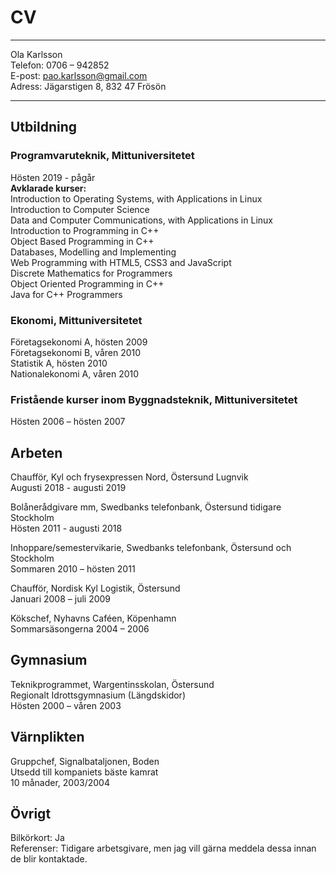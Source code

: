 # CV

---

Ola Karlsson  
Telefon: 0706 – 942852  
E-post: pao.karlsson@gmail.com  
Adress: Jägarstigen 8, 832 47 Frösön  

---

## Utbildning

### Programvaruteknik,  Mittuniversitetet

Hösten 2019 - pågår  
<strong>Avklarade kurser:</strong>  
Introduction to Operating Systems, with Applications in Linux  
Introduction to Computer Science  
Data and Computer Communications, with Applications in Linux  
Introduction to Programming in C++  
Object Based Programming in C++  
Databases, Modelling and Implementing  
Web Programming with HTML5, CSS3 and JavaScript  
Discrete Mathematics for Programmers  
Object Oriented Programming in C++  
Java for C++ Programmers  

### Ekonomi, Mittuniversitetet 

Företagsekonomi A, hösten 2009  
Företagsekonomi B, våren 2010  
Statistik A, hösten 2010  
Nationalekonomi A, våren 2010  

### Fristående kurser inom Byggnadsteknik, Mittuniversitetet

Hösten 2006 – hösten 2007

## Arbeten

Chaufför, Kyl och frysexpressen Nord, Östersund Lugnvik  
Augusti 2018 - augusti 2019

Bolånerådgivare mm, Swedbanks telefonbank, Östersund tidigare Stockholm  
Hösten 2011 - augusti 2018

Inhoppare/semestervikarie, Swedbanks telefonbank, Östersund och Stockholm  
Sommaren 2010 – hösten 2011

Chaufför, Nordisk Kyl Logistik, Östersund  
Januari 2008 – juli 2009 

Kökschef, Nyhavns Caféen, Köpenhamn  
Sommarsäsongerna 2004 – 2006

## Gymnasium 

Teknikprogrammet, Wargentinsskolan, Östersund  
Regionalt Idrottsgymnasium (Längdskidor)  
Hösten 2000 – våren 2003  

## Värnplikten

Gruppchef, Signalbataljonen, Boden  
Utsedd till kompaniets bäste kamrat  
10 månader, 2003/2004  

## Övrigt
Bilkörkort: Ja  
Referenser: Tidigare arbetsgivare, men jag vill gärna meddela dessa innan de 
blir kontaktade.  
